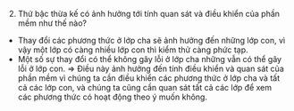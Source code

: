 2. Thứ bậc thừa kế có ảnh hưởng tới tính quan sát và điều khiển của phần mềm như thế nào?
- Thay đổi các phương thức ở lớp cha sẽ ảnh hưởng đến những lớp con, vì vậy một lớp có càng nhiều lớp con thì kiểm thử càng phức tạp.
- Một số sự thay đổi có thể không gây lỗi ở lớp cha những vẫn có thể gây lỗi ở lớp con.
=> Điều này ảnh hưởng đến tính điều khiển và quan sát của phần mềm vì chúng ta cần điều khiển các phương thức ở lớp cha và tất cả các lớp con, và chúng ta cũng cần quan sát tất cả các lớp để xem các phương thức có hoạt động theo ý muốn không.
